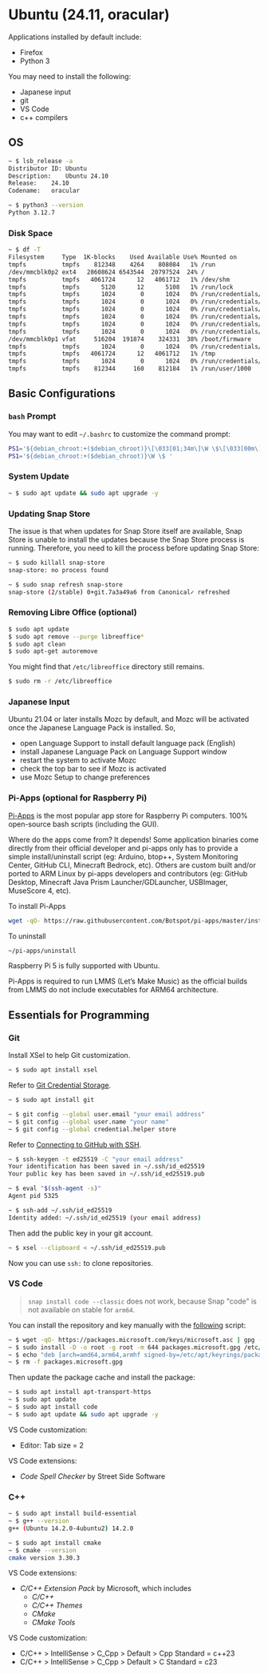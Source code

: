 # Ubuntu (24.11, oracular)

Applications installed by default include:

- Firefox
- Python 3

You may need to install the following:

- Japanese input
- git
- VS Code
- c++ compilers

## OS

```bash
~ $ lsb_release -a
Distributor ID:	Ubuntu
Description:	Ubuntu 24.10
Release:	24.10
Codename:	oracular

~ $ python3 --version
Python 3.12.7
```

### Disk Space

```bash
~ $ df -T
Filesystem     Type  1K-blocks    Used Available Use% Mounted on
tmpfs          tmpfs    812348    4264    808084   1% /run
/dev/mmcblk0p2 ext4   28608624 6543544  20797524  24% /
tmpfs          tmpfs   4061724      12   4061712   1% /dev/shm
tmpfs          tmpfs      5120      12      5108   1% /run/lock
tmpfs          tmpfs      1024       0      1024   0% /run/credentials/systemd-journald.service
tmpfs          tmpfs      1024       0      1024   0% /run/credentials/systemd-udev-load-credentials.service
tmpfs          tmpfs      1024       0      1024   0% /run/credentials/systemd-tmpfiles-setup-dev-early.service
tmpfs          tmpfs      1024       0      1024   0% /run/credentials/systemd-sysctl.service
tmpfs          tmpfs      1024       0      1024   0% /run/credentials/systemd-sysusers.service
tmpfs          tmpfs      1024       0      1024   0% /run/credentials/systemd-tmpfiles-setup-dev.service
/dev/mmcblk0p1 vfat     516204  191874    324331  38% /boot/firmware
tmpfs          tmpfs      1024       0      1024   0% /run/credentials/systemd-tmpfiles-setup.service
tmpfs          tmpfs   4061724      12   4061712   1% /tmp
tmpfs          tmpfs      1024       0      1024   0% /run/credentials/systemd-resolved.service
tmpfs          tmpfs    812344     160    812184   1% /run/user/1000
```

## Basic Configurations

### `bash` Prompt

You may want to edit `~/.bashrc` to customize the command prompt:

```bash
PS1='${debian_chroot:+($debian_chroot)}\[\033[01;34m\]\W \$\[\033[00m\] '
PS1='${debian_chroot:+($debian_chroot)}\W \$ '
```

### System Update

```bash
~ $ sudo apt update && sudo apt upgrade -y
```

### Updating Snap Store

The issue is that when updates for Snap Store itself are available, Snap Store is unable to install the updates because the Snap Store process is running. Therefore, you need to kill the process before updating Snap Store:

```bash
~ $ sudo killall snap-store
snap-store: no process found

~ $ sudo snap refresh snap-store
snap-store (2/stable) 0+git.7a3a49a6 from Canonical✓ refreshed
```

### Removing Libre Office (optional)

```bash
$ sudo apt update
$ sudo apt remove --purge libreoffice*
$ sudo apt clean
$ sudo apt-get autoremove
```

You might find that `/etc/libreoffice` directory still remains.

```bash
$ sudo rm -r /etc/libreoffice
```

### Japanese Input

Ubuntu 21.04 or later installs Mozc by default, and Mozc will be activated once the Japanese Language Pack is installed. So,

- open Language Support to install default language pack (English)
- install Japanese Language Pack on Language Support window
- restart the system to activate Mozc
- check the top bar to see if Mozc is activated
- use Mozc Setup to change preferences

### Pi-Apps (optional for Raspberry Pi)

[Pi-Apps](https://pi-apps.io/) is the most popular app store for Raspberry Pi computers. 100% open-source bash scripts (including the GUI).

Where do the apps come from? It depends! Some application binaries come directly from their official developer and pi-apps only has to provide a simple install/uninstall script (eg: Arduino, btop++, System Monitoring Center, GitHub CLI, Minecraft Bedrock, etc). Others are custom built and/or ported to ARM Linux by pi-apps developers and contributors (eg: GitHub Desktop, Minecraft Java Prism Launcher/GDLauncher, USBImager, MuseScore 4, etc).

To install Pi-Apps

```bash
wget -qO- https://raw.githubusercontent.com/Botspot/pi-apps/master/install | bash
```

To uninstall

```bash
~/pi-apps/uninstall
```

Raspberry Pi 5 is fully supported with Ubuntu.

Pi-Apps is required to run LMMS (Let’s Make Music) as the official builds from LMMS do not include executables for ARM64 architecture.

## Essentials for Programming

### Git

Install XSel to help Git customization.

```bash
~ $ sudo apt install xsel
```

Refer to [Git Credential Storage](https://git-scm.com/book/en/v2/Git-Tools-Credential-Storage).

```bash
~ $ sudo apt install git

~ $ git config --global user.email "your email address"
~ $ git config --global user.name "your name"
~ $ git config --global credential.helper store
```

Refer to [Connecting to GitHub with SSH](https://docs.github.com/en/github/authenticating-to-github/connecting-to-github-with-ssh).

```bash
~ $ ssh-keygen -t ed25519 -C "your email address"
Your identification has been saved in ~/.ssh/id_ed25519
Your public key has been saved in ~/.ssh/id_ed25519.pub

~ $ eval "$(ssh-agent -s)"
Agent pid 5325

~ $ ssh-add ~/.ssh/id_ed25519
Identity added: ~/.ssh/id_ed25519 (your email address)
```

Then add the public key in your git account.

```bash
~ $ xsel --clipboard < ~/.ssh/id_ed25519.pub
```

Now you can use `ssh:` to clone repositories.

### VS Code

> `snap install code --classic` does not work, because Snap "code" is not available on stable for `arm64`.

You can install the repository and key manually with the [following](https://code.visualstudio.com/docs/setup/linux) script:

```bash
~ $ wget -qO- https://packages.microsoft.com/keys/microsoft.asc | gpg --dearmor > packages.microsoft.gpg
~ $ sudo install -D -o root -g root -m 644 packages.microsoft.gpg /etc/apt/keyrings/packages.microsoft.gpg
~ $ echo "deb [arch=amd64,arm64,armhf signed-by=/etc/apt/keyrings/packages.microsoft.gpg] https://packages.microsoft.com/repos/code stable main" |sudo tee /etc/apt/sources.list.d/vscode.list > /dev/null
~ $ rm -f packages.microsoft.gpg
```

Then update the package cache and install the package:

```bash
~ $ sudo apt install apt-transport-https
~ $ sudo apt update
~ $ sudo apt install code
~ $ sudo apt update && sudo apt upgrade -y
```

VS Code customization:

- Editor: Tab size = 2

VS Code extensions:

- *Code Spell Checker* by Street Side Software

### C++

```bash
~ $ sudo apt install build-essential
~ $ g++ --version
g++ (Ubuntu 14.2.0-4ubuntu2) 14.2.0

~ $ sudo apt install cmake
~ $ cmake --version
cmake version 3.30.3
```

VS Code extensions:

- *C/C++ Extension Pack* by Microsoft, which includes
  - *C/C++*
  - *C/C++ Themes*
  - *CMake*
  - *CMake Tools*

VS Code customization:

- C/C++ > IntelliSense > C_Cpp > Default > Cpp Standard = c++23
- C/C++ > IntelliSense > C_Cpp > Default > C Standard = c23

